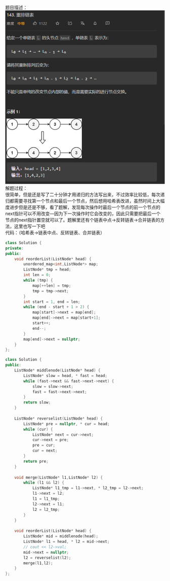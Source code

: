 题目描述：  
![image](/basicaldatastructure/linkedlist/image/image18.png)  
解题过程：  
很简单，但是还是写了二十分钟才用递归的方法写出来，不过效率比较低，每次递归都需要寻找第一个节点和最后一个节点，然后想用哈希表改进，虽然时间上大幅度进步但是还是不够，看了题解，发现每次操作时最后一个节点的前一个节点的next指针可以不用改变—因为下一次操作时它会改变的，因此只需要把最后一个节点的next指针置空就可以了。题解里还有个链表中点→反转链表→合并链表的方法，这里也写一下吧  
代码：（哈希表→链表中点、反转链表、合并链表）  
```cpp
class Solution {
private:
public:
    void reorderList(ListNode* head) {
        unordered_map<int,ListNode*> map;
        ListNode* tmp = head;
        int len = 0;
        while (tmp) {
            map[++len] = tmp;
            tmp = tmp->next;
        }
        int start = 1, end = len;
        while (end - start + 1 > 2) {
            map[start]->next = map[end];
            map[end]->next = map[start+1];
            start++;
            end--; 
        }
        map[end]->next = nullptr;
    }
};
```
```cpp
class Solution {
public:
    ListNode* middlenode(ListNode* head) {
        ListNode* slow = head, * fast = head;
        while (fast->next && fast->next->next) {
            slow = slow->next;
            fast = fast->next->next;
        }
        return slow;
    }

    ListNode* reverselist(ListNode* head) {
        ListNode* pre = nullptr, * cur = head;
        while (cur) {
            ListNode* next = cur->next;
            cur->next = pre;
            pre = cur;
            cur = next;
        }
        return pre;
    }

    void merge(ListNode* l1,ListNode* l2) {
        while (l1 && l2) {
            ListNode* l1_tmp = l1->next, * l2_tmp = l2->next;
            l1->next = l2;
            l1 = l1_tmp;
            l2->next = l1;
            l2 = l2_tmp;
        }
    }

    void reorderList(ListNode* head) {
        ListNode* mid = middlenode(head);
        ListNode* l1 = head, * l2 = mid->next;
        // cout << l2->val;
        mid->next = nullptr;
        l2 = reverselist(l2);
        merge(l1,l2);
    }
};
```